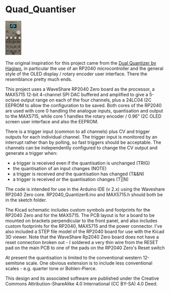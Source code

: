 # Quad_Quantiser
<img src='https://github.com/clarionut/Quad_Quantiser/blob/main/pictures/Quad_Quantizer.jpg' width='50px'>

The original inspiration for this project came from the [Dual Quantizer by Hagiwo](https://note.com/solder_state/n/nb8b9a2f212a2), in particular the use of an RP2040 microcontroller and the general style of the OLED display / rotary encoder user interface. There the resemblance pretty much ends.

This project uses a WaveShare RP2040 Zero board as the processor, a MAX5715 12-bit 4-channel SPI DAC buffered and amplified to give a 5-octave output range on each of the four channels, plus a 24LC04 I2C EEPROM to allow the configuration to be saved. Both cores of the RP2040 are used with core 0 handling the analogue inputs, quantisation and output to the MAX5715, while core 1 handles the rotary encoder / 0.96" I2C OLED screen user interface and also the EEPROM.

There is a trigger input (common to all channels) plus CV and trigger outputs for each individual channel. The trigger input is monitored by an interrupt rather than by polling, so fast triggers should be acceptable. The channels can be independently configured to change the CV output and generate a trigger when:
- a trigger is received even if the quantisation is unchanged (TRIG)
- the quantisation of an input changes (NOTE)
- a trigger is received _and_ the quantisation has changed (T&&N)
- a trigger is received _or_ the quantisation changes (T||N)

The code is intended for use in the Arduino IDE (v 2.x) using the Waveshare RP2040 Zero core. RP2040_Quantizer6.ino and MAX5715.h should both be in the sketch folder.

The Kicad schematic includes custom symbols and footprints for the RP2040 Zero and for the MAX5715. The PCB layout is for a board to be mounted on brackets perpendicular to the front panel, and also includes custom footprints for the RP2040, MAX5715 and the power connector. I've also included a STEP file model of the RP2040 board for use with the Kicad 3D viewer. Note that the WaveShare Rp2040 Zero board does not have a reset connection broken out - I soldered a very thin wire from the RESET pad on the main PCB to one of the pads on the RP2040 Zero's Reset switch

At present the quantisation is limited to the conventional western 12-semitone scale. One obvious extension is to include less conventional scales - e.g. quarter tone or Bohlen-Pierce.

This design and its associated software are published under the Creative Commons Attribution-ShareAlike 4.0 International (CC BY-SA) 4.0 Deed.
